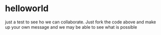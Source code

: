 helloworld
==========

just a test to see ho we can collaborate. Just fork the code above and make up your own message and we may be able to see what is possible
